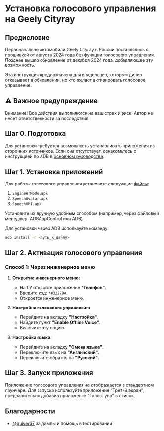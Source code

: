# Установка голосового управления на Geely Cityray

## Предисловие

Первоначально автомобили Geely Cityray в России поставлялись с прошивкой от августа 2024 года без функции голосового управления. Позднее вышло обновление от декабря 2024 года, добавляющее эту возможность.

Эта инструкция предназначена для владельцев, которым дилер отказывает в обновлении, но кто желает активировать голосовое управление.

## ⚠️ Важное предупреждение

Внимание! Все действия выполняются на ваш страх и риск. Автор не несет ответственности за последствия.

## Шаг 0. Подготовка

Для установки требуется возможность устанавливать приложения из сторонних источников. Если она отсутствует, ознакомьтесь с инструкцией по ADB в [основном руководстве](https://github.com/wirthus/geely-docs).

## Шаг 1. Установка приложений

Для работы голосового управления установите следующие [файлы](https://cloud.mail.ru/public/aNej/4h77qrEQF):

  1. `EngineerMode.apk`
  2. `SpeechAvatar.apk`
  3. `SpeechHMI.apk`

Установите их вручную удобным способом (например, через файловый менеджер, ADBAppControl или ADB).

Для установки через ADB используйте команду:
```bash
adb install -r <путь_к_файлу>
```

## Шаг 2. Активация голосового управления

### Способ 1: Через инженерное меню

1. **Открытие инженерного меню:**
   - На ГУ откройте приложение **"Телефон"**.
   - Введите код: `*#32279#`.
   - Откроется инженерное меню.

2. **Настройка голосового управления:**
   - Перейдите на вкладку **"Настройка"**.
   - Найдите пункт **"Enable Offline Voice"**.
   - Включите эту опцию.

3. **Настройка языка:**
   - Перейдите на вкладку **"Смена языка"**.
   - Переключите язык на **"Английский"**.
   - Переключите обратно на **"Русский"**.

## Шаг 3. Запуск приложения

Приложение голосового управления не отображается в стандартном лаунчере. Для запуска используйте приложение "Третий экран", предварительно добавив приложение "Голос. упр" в список.

## Благодарности
- [@guiver67](https://t.me/guiver67) за дампы и помощь в тестировании
